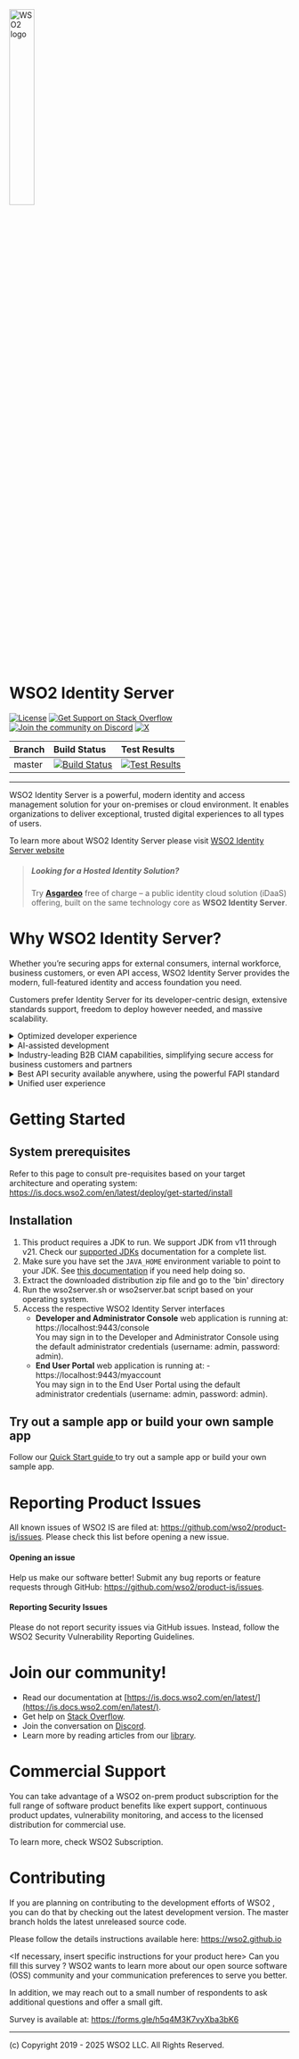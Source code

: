 <a href="http://wso2.com/products/identity-server/">
<img src="https://wso2.cachefly.net/wso2/sites/all/image_resources/wso2-branding-logos/wso2-logo-orange.png" alt="WSO2 logo" width=30% height=30% />

</a>

# WSO2 Identity Server

[![License](https://img.shields.io/badge/License-Apache%202.0-blue.svg)](https://github.com/wso2/product-is/blob/master/LICENSE)
[![Get Support on Stack Overflow](https://img.shields.io/badge/stackoverflow-wso2is-orange)](https://stackoverflow.com/questions/tagged/wso2is)
[![Join the community on Discord](https://img.shields.io/badge/Join%20us%20on-Discord-%23e01563.svg)](https://discord.com/invite/wso2)
[![X](https://img.shields.io/twitter/follow/wso2.svg?style=social&label=Follow)](https://twitter.com/intent/follow?screen_name=wso2)


|  Branch | Build Status | Test Results |
| :------------ |:------------- |:-------------
| master      | [![Build Status](https://wso2.org/jenkins/job/products/job/product-is/badge/icon)](https://wso2.org/jenkins/job/products/job/product-is/) | [![Test Results](https://wso2.org/jenkins/job/products/job/product-is/badge/icon)](https://wso2.org/jenkins/job/products/job/product-is/lastBuild/testReport/) |

---

WSO2 Identity Server is a powerful, modern identity and access management solution for your on-premises or cloud environment. It enables organizations to deliver exceptional, trusted digital experiences to all types of users.

To learn more about WSO2 Identity Server please visit [WSO2 Identity Server website](https://wso2.com/identity-server/)


> ##### Looking for a Hosted Identity Solution?
> Try **[Asgardeo](https://wso2.com/asgardeo/)** free of charge – a public identity cloud solution (iDaaS) offering, built on the same technology core as **WSO2 Identity Server**.


Why WSO2 Identity Server?
=========================
Whether you’re securing apps for external consumers, internal workforce, business customers, or even API access, WSO2 Identity Server provides the modern, full-featured identity and access foundation you need. 

Customers prefer Identity Server for its developer-centric design, extensive standards support, freedom to deploy however needed, and massive scalability.

<details>
  <summary>Optimized developer experience</summary>
          
    - New visual designer that simplifies development of authentication flows. 
    - New templates to easily configure apps and authentication methods. 
    - Simplified use of RBAC to define fine-grained API access policies. 
    - New authentication API for in-app authentication, further streamlining user access. 
</details>

<details>
  <summary>AI-assisted development</summary>
            
    - Natural language for login flow requirements to automatically generate complex authentication flows. 
    - Assisted brand matching to automatically generate all UX components
</details>

<details>
  <summary>Industry-leading B2B CIAM capabilities, simplifying secure access for business customers and partners</summary>
              
    - Advanced RBAC to define delegated administration rights.
    - Choice of login options per customer, including enterprise IDP. 
    - Subscription model to ensure the right apps are available to customers.
    - Customizable branding per customer to ensure the highest user engagement.
    - Rich support for various organization hierarchies, such as B2B2C. 
</details>

<details>
  <summary>Best API security available anywhere, using the powerful FAPI standard</summary>
              
    - Additional security features built on top of the OAuth2 standard.
    - Originating in financial services, but now desired by many industries. 
</details>

<details>
  <summary>Unified user experience</summary>
              
    - All-new administrative console.
    - Shared with [Asgardeo](https://wso2.com/asgardeo/) and Private Identity Cloud. 
</details>


Getting Started
===================
## System prerequisites

Refer to this page to consult pre-requisites based on your target architecture and operating system: https://is.docs.wso2.com/en/latest/deploy/get-started/install

Installation
----------------------------------

1. This product requires a JDK to run. We support JDK from v11 through v21. Check our [supported JDKs](https://is.docs.wso2.com/en/latest/deploy/get-started/install/#environment-compatibility) documentation  for a complete list.
2. Make sure you have set the `JAVA_HOME` environment variable to point to your JDK. See [this documentation](https://is.docs.wso2.com/en/latest/deploy/get-started/install/#install-on-different-platforms) if you need help doing so. 
3. Extract the downloaded distribution zip file and go to the 'bin' directory
4. Run the wso2server.sh or wso2server.bat script based on your operating system.
5. Access the respective WSO2 Identity Server interfaces
    * **Developer and Administrator Console** web application is running at: https://localhost:9443/console \
      You may sign in to the Developer and Administrator Console using the default administrator credentials (username: admin, password: admin).
    * **End User Portal** web application is running at: - https://localhost:9443/myaccount \
      You may sign in to the End User Portal using the default administrator credentials (username: admin, password: admin).

## Try out a sample app or build your own sample app

Follow our [Quick Start guide ](https://is.docs.wso2.com/en/latest/get-started/start-integrating-apps/) to try out a sample app or build your own sample app.

Reporting Product Issues
========================
All known issues of WSO2 IS are filed at: https://github.com/wso2/product-is/issues. Please check this list before opening a new issue.

#### Opening an issue
Help us make our software better! Submit any bug reports or feature requests through GitHub: https://github.com/wso2/product-is/issues.

#### Reporting Security Issues
Please do not report security issues via GitHub issues. Instead, follow the WSO2 Security Vulnerability Reporting Guidelines.


Join our community!
========================
- Read our documentation at [https://is.docs.wso2.com/en/latest/](https://is.docs.wso2.com/en/latest/).
- Get help on [Stack Overflow](https://stackoverflow.com/questions/tagged/wso2-is).
- Join the conversation on [Discord](https://discord.gg/wso2).
- Learn more by reading articles from our [library](https://wso2.com/library/).





Commercial Support
==================
You can take advantage of a WSO2 on-prem product subscription for the full range of software product benefits like expert support, continuous product updates, vulnerability monitoring, and access to the licensed distribution for commercial use.

To learn more, check WSO2 Subscription.



Contributing
===============
If you are planning on contributing to the development efforts of WSO2 <Product Name>, you can do that by checking out the latest development version. The master branch holds the latest unreleased source code.

Please follow the details instructions available here: https://wso2.github.io  

<If necessary, insert specific instructions for your product here>
Can you fill this survey ?
WSO2 wants to learn more about our open source software (OSS) community and your communication preferences to serve you better.

In addition, we may reach out to a small number of respondents to ask additional questions and offer a small gift.

Survey is available at: https://forms.gle/h5q4M3K7vyXba3bK6 

---------------------------------------------------------------------------
(c) Copyright 2019 - 2025 WSO2 LLC. All Rights Reserved.
